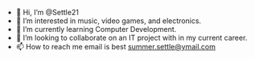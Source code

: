 - 👋 Hi, I’m @Settle21
- 👀 I’m interested in music, video games, and electronics.
- 🌱 I’m currently learning Computer Development.
- 💞️ I’m looking to collaborate on an IT project with in my current career.
- 📫 How to reach me email is best summer.settle@ymail.com

<!---
Settle21/Settle21 is a ✨ special ✨ repository because its `README.md` (this file) appears on your GitHub profile.
You can click the Preview link to take a look at your changes.
--->
